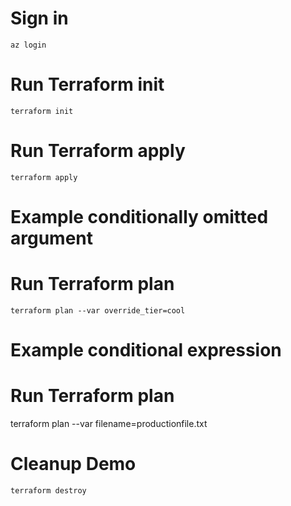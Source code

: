 

# Sign in
```
az login
```

# Run Terraform init
```
terraform init
```

# Run Terraform apply
```
terraform apply
```

# Example conditionally omitted argument
# Run Terraform plan
```
terraform plan --var override_tier=cool
```

# Example conditional expression
# Run Terraform plan
terraform plan --var filename=productionfile.txt

# Cleanup Demo
```
terraform destroy
```
